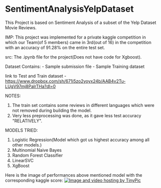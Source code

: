 # SentimentAnalysisYelpDataset
This Project is based on Sentiment Analysis of a subset of the Yelp Dataset Movie Reviews.

IMP: This project was implemented for a private kaggle competition in which our Team(of 5 members) came in 3rd(out of 16) in the competition with an accuracy of 91.28% on the entire test set.

src:
   The .ipynb file for the project(Does not have code for Xgboost).

Dataset Contains:
           - Sample submission file
           - Sample Training dataset 
           
link to Test and Train dataset - https://www.dropbox.com/sh/671i5zo2yoyx24b/AAB4v2Tu-LUgV97mj8PalrTHa?dl=0          
           
NOTES:
  1. The train set contains some reviews in different languages which were not removed during building the model.
  2. Very less preprocessing was done, as it gave less test accuracy "RELATIVELY".
  
MODELS TRIED:
  1. Logistic Regression(Model which got us highest accuracy among all other models.)
  2. Multinomial Naive Bayes
  3. Random Forest Classifier
  4. LinearSVC
  5. XgBoost

Here is the image of performances above mentioned model with the corresponding kaggle score:
<a href="http://tinypic.com?ref=wlr3vd" target="_blank"><img src="http://i63.tinypic.com/wlr3vd.jpg" border="0" alt="Image and video hosting by TinyPic"></a>
